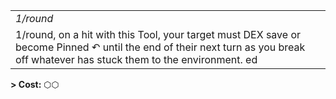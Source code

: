 
|                                                                                                                                                                                 |
| ------------------------------------------------------------------------------------------------------------------------------------------------------------------------------- |
| *1/round*                                                                                                                                                                       |
| 1/round, on a hit with this Tool, your target must DEX save or become Pinned ↶ until the end of their next turn as you break off whatever has stuck them to the environment. ed |


**\> Cost:** ⬡⬡

